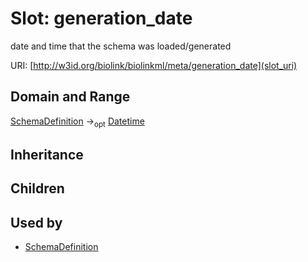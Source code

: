 # Slot: generation_date


date and time that the schema was loaded/generated

URI: [http://w3id.org/biolink/biolinkml/meta/generation_date](slot_uri)
## Domain and Range

[SchemaDefinition](SchemaDefinition.md) -><sub>opt</sub> [Datetime](Datetime.md)
## Inheritance

## Children

## Used by

 * [SchemaDefinition](SchemaDefinition.md)
